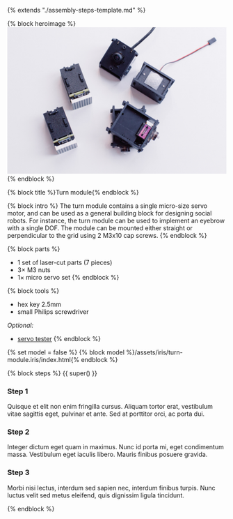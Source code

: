 {% extends "./assembly-steps-template.md" %}

{% block heroimage %}
  ![](/images/general/OPSORO_WEB-5.jpg)
{% endblock %}

{% block title %}Turn module{% endblock %}

{% block intro %}
The turn module contains a single micro-size servo motor, and can be used as a
general building block for designing social robots. For instance, the turn
module can be used to implement an eyebrow with a single DOF. The module can be
mounted either straight or perpendicular to the grid using 2 M3x10 cap screws.
{% endblock %}

{% block parts %}
* 1 set of laser-cut parts (7 pieces)
* 3&times; M3 nuts
* 1&times; micro servo set
{% endblock %}

{% block tools %}
* hex key 2.5mm
* small Philips screwdriver

*Optional:*
* [servo tester](../hardware/tools.md#servo-tester)
{% endblock %}

{% set model = false %}
{% block model %}/assets/iris/turn-module.iris/index.html{% endblock %}

{% block steps %}
{{ super() }}

### Step 1
Quisque et elit non enim fringilla cursus. Aliquam tortor erat, vestibulum vitae sagittis eget, pulvinar et ante. Sed at porttitor orci, ac porta dui.

### Step 2
Integer dictum eget quam in maximus. Nunc id porta mi, eget condimentum massa. Vestibulum eget iaculis libero. Mauris finibus posuere gravida.

### Step 3
Morbi nisi lectus, interdum sed sapien nec, interdum finibus turpis. Nunc luctus velit sed metus eleifend, quis dignissim ligula tincidunt.

{% endblock %}
